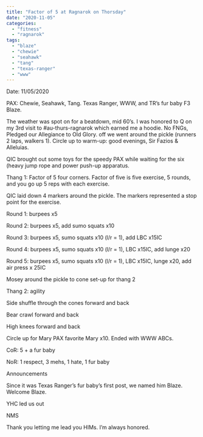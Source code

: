 ```yaml
---
title: "Factor of 5 at Ragnarok on Thorsday"
date: "2020-11-05"
categories: 
  - "fitness"
  - "ragnarok"
tags: 
  - "blaze"
  - "chewie"
  - "seahawk"
  - "tang"
  - "texas-ranger"
  - "www"
---
```


Date: 11/05/2020

PAX: Chewie, Seahawk, Tang. Texas Ranger, WWW, and TR’s fur baby F3 Blaze.

The weather was spot on for a beatdown, mid 60’s. I was honored to Q on my 3rd visit to #au-thurs-ragnarok which earned me a hoodie. No FNGs, Pledged our Allegiance to Old Glory. off we went around the pickle (runners 2 laps, walkers 1). Circle up to warm-up: good evenings, Sir Fazios & Alleluias.

QIC brought out some toys for the speedy PAX while waiting for the six (heavy jump rope and power push-up apparatus.

Thang 1: Factor of 5 four corners. Factor of five is five exercise, 5 rounds, and you go up 5 reps with each exercise.

QIC laid down 4 markers around the pickle. The markers represented a stop point for the exercise.

Round 1: burpees x5

Round 2: burpees x5, add sumo squats x10

Round 3: burpees x5, sumo squats x10 (l/r = 1), add LBC x15IC

Round 4: burpees x5, sumo squats x10 (l/r = 1), LBC x15IC, add lunge x20

Round 5: burpees x5, sumo squats x10 (l/r = 1), LBC x15IC, lunge x20, add air press x 25IC

Mosey around the pickle to cone set-up for thang 2

Thang 2: agility

Side shuffle through the cones forward and back

Bear crawl forward and back

High knees forward and back

Circle up for Mary PAX favorite Mary x10. Ended with WWW ABCs.

CoR: 5 + a fur baby

NoR: 1 respect, 3 mehs, 1 hate, 1 fur baby

Announcements

Since it was Texas Ranger’s fur baby’s first post, we named him Blaze. Welcome Blaze.

YHC led us out

NMS

Thank you letting me lead you HIMs. I’m always honored.
